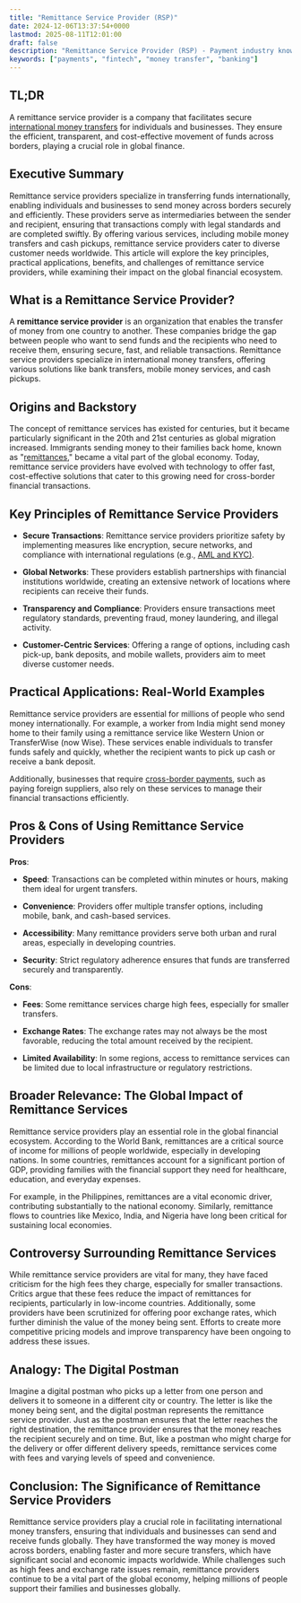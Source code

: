 ```yaml
---
title: "Remittance Service Provider (RSP)"
date: 2024-12-06T13:37:54+0000
lastmod: 2025-08-11T12:01:00
draft: false
description: "Remittance Service Provider (RSP) - Payment industry knowledge and insights"
keywords: ["payments", "fintech", "money transfer", "banking"]
---
```


## TL;DR

A remittance service provider is a company that facilitates secure [international money transfers](https://faisalkhanllc.xyz/resources/payments-wiki/g/global-money-transfer/) for individuals and businesses. They ensure the efficient, transparent, and cost-effective movement of funds across borders, playing a crucial role in global finance.

## Executive Summary

Remittance service providers specialize in transferring funds internationally, enabling individuals and businesses to send money across borders securely and efficiently. These providers serve as intermediaries between the sender and recipient, ensuring that transactions comply with legal standards and are completed swiftly. By offering various services, including mobile money transfers and cash pickups, remittance service providers cater to diverse customer needs worldwide. This article will explore the key principles, practical applications, benefits, and challenges of remittance service providers, while examining their impact on the global financial ecosystem.

## What is a Remittance Service Provider?

A **remittance service provider** is an organization that enables the transfer of money from one country to another. These companies bridge the gap between people who want to send funds and the recipients who need to receive them, ensuring secure, fast, and reliable transactions. Remittance service providers specialize in international money transfers, offering various solutions like bank transfers, mobile money services, and cash pickups.

## Origins and Backstory

The concept of remittance services has existed for centuries, but it became particularly significant in the 20th and 21st centuries as global migration increased. Immigrants sending money to their families back home, known as "[remittances](https://faisalkhanllc.xyz/resources/payments-wiki/r/remittances/)," became a vital part of the global economy. Today, remittance service providers have evolved with technology to offer fast, cost-effective solutions that cater to this growing need for cross-border financial transactions.

## Key Principles of Remittance Service Providers

- **Secure Transactions**: Remittance service providers prioritize safety by implementing measures like encryption, secure networks, and compliance with international regulations (e.g., [AML and KYC)](https://faisalkhanllc.xyz/resources/payments-wiki/k/know-your-customer-kyc-anti-money-laundering-aml/).

- **Global Networks**: These providers establish partnerships with financial institutions worldwide, creating an extensive network of locations where recipients can receive their funds.

- **Transparency and Compliance**: Providers ensure transactions meet regulatory standards, preventing fraud, money laundering, and illegal activity.

- **Customer-Centric Services**: Offering a range of options, including cash pick-up, bank deposits, and mobile wallets, providers aim to meet diverse customer needs.

## Practical Applications: Real-World Examples

Remittance service providers are essential for millions of people who send money internationally. For example, a worker from India might send money home to their family using a remittance service like Western Union or TransferWise (now Wise). These services enable individuals to transfer funds safely and quickly, whether the recipient wants to pick up cash or receive a bank deposit.

Additionally, businesses that require [cross-border payments](https://faisalkhanllc.xyz/resources/payments-wiki/c/cross-border-payments/), such as paying foreign suppliers, also rely on these services to manage their financial transactions efficiently.

## Pros & Cons of Using Remittance Service Providers

**Pros**:

- **Speed**: Transactions can be completed within minutes or hours, making them ideal for urgent transfers.

- **Convenience**: Providers offer multiple transfer options, including mobile, bank, and cash-based services.

- **Accessibility**: Many remittance providers serve both urban and rural areas, especially in developing countries.

- **Security**: Strict regulatory adherence ensures that funds are transferred securely and transparently.

**Cons**:

- **Fees**: Some remittance services charge high fees, especially for smaller transfers.

- **Exchange Rates**: The exchange rates may not always be the most favorable, reducing the total amount received by the recipient.

- **Limited Availability**: In some regions, access to remittance services can be limited due to local infrastructure or regulatory restrictions.

## Broader Relevance: The Global Impact of Remittance Services

Remittance service providers play an essential role in the global financial ecosystem. According to the World Bank, remittances are a critical source of income for millions of people worldwide, especially in developing nations. In some countries, remittances account for a significant portion of GDP, providing families with the financial support they need for healthcare, education, and everyday expenses.

For example, in the Philippines, remittances are a vital economic driver, contributing substantially to the national economy. Similarly, remittance flows to countries like Mexico, India, and Nigeria have long been critical for sustaining local economies.

## Controversy Surrounding Remittance Services

While remittance service providers are vital for many, they have faced criticism for the high fees they charge, especially for smaller transactions. Critics argue that these fees reduce the impact of remittances for recipients, particularly in low-income countries. Additionally, some providers have been scrutinized for offering poor exchange rates, which further diminish the value of the money being sent. Efforts to create more competitive pricing models and improve transparency have been ongoing to address these issues.

## Analogy: The Digital Postman

Imagine a digital postman who picks up a letter from one person and delivers it to someone in a different city or country. The letter is like the money being sent, and the digital postman represents the remittance service provider. Just as the postman ensures that the letter reaches the right destination, the remittance provider ensures that the money reaches the recipient securely and on time. But, like a postman who might charge for the delivery or offer different delivery speeds, remittance services come with fees and varying levels of speed and convenience.

## Conclusion: The Significance of Remittance Service Providers

Remittance service providers play a crucial role in facilitating international money transfers, ensuring that individuals and businesses can send and receive funds globally. They have transformed the way money is moved across borders, enabling faster and more secure transfers, which have significant social and economic impacts worldwide. While challenges such as high fees and exchange rate issues remain, remittance providers continue to be a vital part of the global economy, helping millions of people support their families and businesses globally.